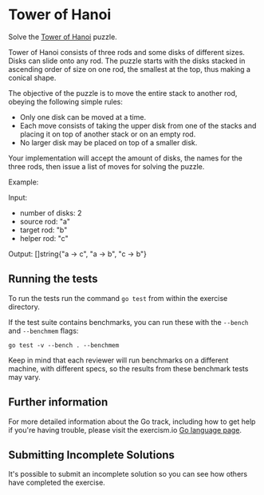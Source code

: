 # Tower of Hanoi

Solve the [Tower of Hanoi](https://en.wikipedia.org/wiki/Tower_of_Hanoi) puzzle.

Tower of Hanoi consists of three rods and some disks of different sizes. Disks can slide onto any rod. The puzzle starts with the disks stacked in ascending order of size on one rod, the smallest at the top, thus making a conical shape.

The objective of the puzzle is to move the entire stack to another rod, obeying the following simple rules:

- Only one disk can be moved at a time.
- Each move consists of taking the upper disk from one of the stacks and placing it on top of another stack or on an empty rod.
- No larger disk may be placed on top of a smaller disk.

Your implementation will accept the amount of disks, the names for the three rods, then issue a list of moves for solving the puzzle.

Example:

Input:
- number of disks: 2
- source rod: "a"
- target rod: "b"
- helper rod: "c"

Output: []string{"a -> c", "a -> b", "c -> b"}

## Running the tests

To run the tests run the command `go test` from within the exercise directory.

If the test suite contains benchmarks, you can run these with the `--bench` and `--benchmem`
flags:

    go test -v --bench . --benchmem

Keep in mind that each reviewer will run benchmarks on a different machine, with
different specs, so the results from these benchmark tests may vary.

## Further information

For more detailed information about the Go track, including how to get help if
you're having trouble, please visit the exercism.io [Go language page](http://exercism.io/languages/go/resources).

## Submitting Incomplete Solutions
It's possible to submit an incomplete solution so you can see how others have completed the exercise.
